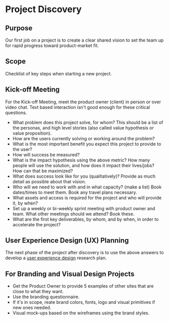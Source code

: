 
# Project Discovery

## Purpose

Our first job on a project is to create a clear shared vision to set the team up for rapid progress toward product-market fit.

## Scope

Checklist of key steps when starting a new project.

## Kick-off Meeting
  
For the Kick-off Meeting, meet the product owner (client) in person or over video chat. Text based interaction isn't good enough for these critical questions.

  * What problem does this project solve, for whom? This should be a list of the personas, and high level stories (also called value hypothesis or value proposition).
  * How are the users currently solving or working around the problem?
  * What is the most important benefit you expect this project to provide to the user?
  * How will success be measured?
  * What is the impact hypothesis using the above metric? How many people will use the solution, and how does it impact their lives/jobs? How can that be maximized?
  * What does success look like for you (qualitatively)? Provide as much detail as possible about that vision.
  * Who will we need to work with and in what capacity? (make a list) Book dates/times to meet them. Book any travel plans necessary.
  * What assets and access is required for the project and who will provide it, by when?
  * Set up a weekly or bi-weekly sprint meeting with product owner and team. What other meetings should we attend? Book these.
  * What are the first key deliverables, by whom, and by when, in order to accelerate the project?

## User Experience Design (UX) Planning

The next phase of the project after discovery is to use the above answers to develop a [user experience design](./USER_EXPERIENCE_DESIGN.md) research plan.

## For Branding and Visual Design Projects
  * Get the Product Owner to provide 5 examples of other sites that are close to what they want.
  * Use the branding questionnaire.
  * If it's in scope, reate brand colors, fonts, logo and visual primitives if new ones needed.
  * Visual mock-ups based on the wireframes using the brand styles.

